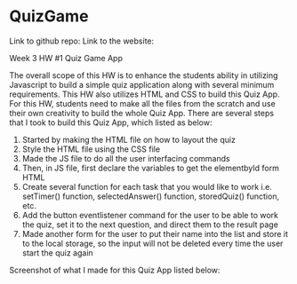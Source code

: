 # QuizGame
Link to github repo:
Link to the website:

Week 3 HW #1 Quiz Game App

The overall scope of this HW is to enhance the students ability in utilizing Javascript to build a simple quiz application along with several minimum requirements. This HW also utilizes HTML and CSS to build this Quiz App. For this HW, students need to make all the files from the scratch and use their own creativity to build the whole Quiz App. There are several steps that I took to build this Quiz App, which listed as below:
1.  Started by making the HTML file on how to layout the quiz
2.  Style the HTML file using the CSS file 
3.  Made the JS file to do all the user interfacing commands
4.  Then, in JS file, first declare the variables to get the elementbyId form HTML
5.  Create several function for each task that you would like to work i.e. setTimer() function, selectedAnswer() function, storedQuiz() function, etc.
6.  Add the button eventlistener command for the user to be able to work the quiz, set it to the next question, and direct them to the result page
7.  Made another form for the user to put their name into the list and store it to the local storage, so the input will not be deleted every time the user start the quiz again

Screenshot of what I made for this Quiz App listed below:

